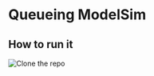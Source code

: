 # Queueing ModelSim

## How to run it
![Clone the repo](../ScreenShots/Screenshot-from-2020-12-26-15-42-08.png)
